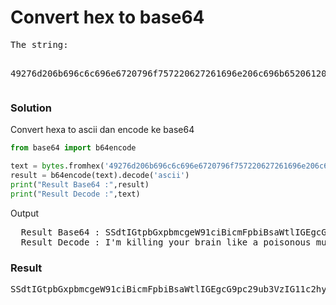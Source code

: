 <h1><b>Convert hex to base64</h1></b>
<pre>
The string:

49276d206b696c6c696e6720796f757220627261696e206c696b65206120706f69736f6e6f7573206d757368726f6f6d
</pre>
</b><h3>Solution</h3></b>
<p>Convert hexa to ascii dan encode ke base64</p>

```python
from base64 import b64encode

text = bytes.fromhex('49276d206b696c6c696e6720796f757220627261696e206c696b65206120706f69736f6e6f7573206d757368726f6f6d')
result = b64encode(text).decode('ascii')
print("Result Base64 :",result)
print("Result Decode :",text)
```
<p>Output</p>
<pre>
  Result Base64 : SSdtIGtpbGxpbmcgeW91ciBicmFpbiBsaWtlIGEgcG9pc29ub3VzIG11c2hyb29t
  Result Decode : I'm killing your brain like a poisonous mushroom
</pre>
</b><h3>Result</h3></b>
<pre>
SSdtIGtpbGxpbmcgeW91ciBicmFpbiBsaWtlIGEgcG9pc29ub3VzIG11c2hyb29t
</pre>
